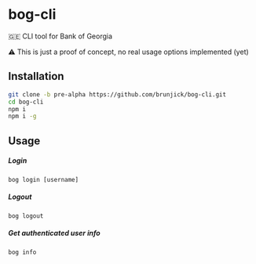 # bog-cli
🇬🇪 CLI tool for Bank of Georgia

⚠️ This is just a proof of concept, no real usage options implemented (yet)

## Installation
```bash
git clone -b pre-alpha https://github.com/brunjick/bog-cli.git
cd bog-cli
npm i
npm i -g
```

## Usage

##### Login
``` bog login [username] ```

##### Logout
``` bog logout ```

##### Get authenticated user info
``` bog info ```
